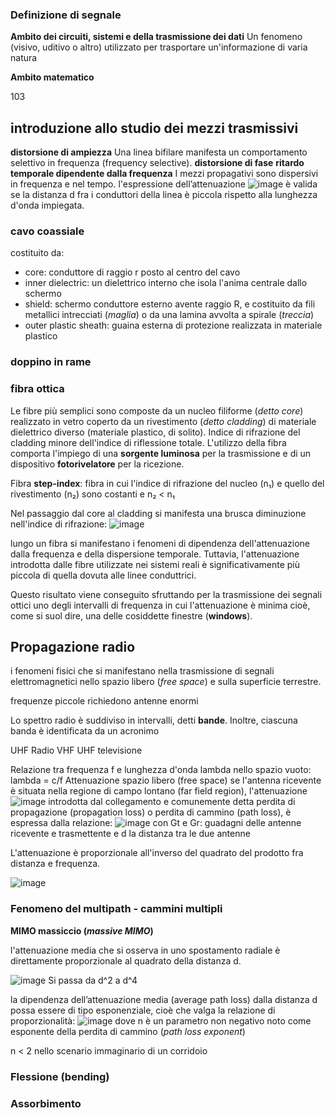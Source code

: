 ### Definizione di segnale

**Ambito dei circuiti, sistemi e della trasmissione dei dati**
Un fenomeno (visivo, uditivo o altro) utilizzato per trasportare un'informazione di varia natura

**Ambito matematico**






103
## introduzione allo studio dei mezzi trasmissivi
**distorsione di ampiezza**
Una linea bifilare manifesta un comportamento selettivo in frequenza (frequency selective).
**distorsione di fase**
**ritardo temporale dipendente dalla frequenza**
I mezzi propagativi sono dispersivi in frequenza e nel tempo.
l'espressione dell’attenuazione 
![image](https://github.com/user-attachments/assets/f4c2b491-f7ee-4082-9268-1841ee4a5d13)
è valida se la distanza d fra i conduttori della linea è piccola rispetto alla lunghezza d'onda impiegata.

### cavo coassiale
costituito da:
- core: conduttore di raggio r posto al centro del cavo
- inner dielectric: un dielettrico interno che isola l'anima centrale dallo schermo
- shield: schermo conduttore esterno avente raggio R, e costituito da fili metallici intrecciati (_maglia_) o da una lamina avvolta a spirale (_treccia_)
- outer plastic sheath: guaina esterna di protezione realizzata in materiale plastico

### doppino in rame
### fibra ottica
Le fibre più semplici sono composte da un nucleo filiforme (_detto core_) realizzato in vetro coperto da un rivestimento (_detto cladding_) di materiale dielettrico diverso (materiale plastico, di solito).
Indice di rifrazione del cladding minore dell'indice di riflessione totale.
L'utilizzo della fibra comporta l'impiego di una **sorgente luminosa** per la trasmissione e di un dispositivo **fotorivelatore** per la ricezione. 

Fibra **step-index**: fibra in cui l'indice di rifrazione del nucleo (n₁) e quello del rivestimento (n₂) sono costanti e n₂ < n₁

Nel passaggio dal core al cladding si manifesta una brusca diminuzione nell'indice di rifrazione:
![image](https://github.com/user-attachments/assets/0a8a5cc9-22be-4e41-95c2-832fcaa0a79a)

lungo un fibra si manifestano i fenomeni di dipendenza dell'attenuazione dalla frequenza e della dispersione temporale. Tuttavia, l'attenuazione introdotta dalle fibre utilizzate nei sistemi reali è significativamente più piccola di quella dovuta alle linee conduttrici.

Questo risultato viene conseguito sfruttando per la trasmissione dei segnali ottici uno degli intervalli di frequenza in cui l'attenuazione è minima cioè, come si suol dire, una delle cosiddette finestre (**windows**).

## Propagazione radio
i fenomeni fisici che si manifestano nella trasmissione di segnali elettromagnetici 
nello spazio libero (_free space_) e sulla superficie terrestre.

frequenze piccole richiedono antenne enormi

Lo spettro radio è suddiviso in intervalli, detti **bande**. Inoltre, ciascuna banda è identificata da un acronimo

UHF Radio 
VHF UHF televisione

Relazione tra frequenza f e lunghezza d'onda lambda nello spazio vuoto: lambda = c/f
Attenuazione spazio libero (free space)
se l'antenna ricevente è situata nella regione di campo lontano (far field region), l'attenuazione
![image](https://github.com/user-attachments/assets/ec2e8ed7-1b86-4fa1-bbff-1d71fc0bbdf6)
introdotta dal collegamento e comunemente detta perdita di propagazione (propagation loss) o perdita di cammino (path loss), è espressa dalla relazione:
![image](https://github.com/user-attachments/assets/ddd36946-b928-4867-9b3f-dccbdf76c530)
con Gt e Gr: guadagni delle antenne ricevente e trasmettente e d la distanza tra le due antenne

L'attenuazione è proporzionale all'inverso del quadrato del prodotto fra distanza e frequenza.

![image](https://github.com/user-attachments/assets/27eb76b8-c940-4b23-97fb-cffd5bdfc46a)

### Fenomeno del multipath - cammini multipli

**MIMO massiccio (_massive MIMO_)**

l'attenuazione media che si osserva in uno spostamento radiale è direttamente proporzionale al quadrato della distanza d.

![image](https://github.com/user-attachments/assets/a3ae8b86-af0f-49a5-837c-01cb57164f52)
Si passa da d^2 a d^4

la dipendenza dell’attenuazione media (average path loss) dalla distanza d possa essere di tipo esponenziale, cioè che valga la relazione di proporzionalità:
![image](https://github.com/user-attachments/assets/4ff739ef-0378-4c50-8968-1f7cadcf711f)
dove n è un parametro non negativo noto come esponente della perdita di cammino (_path loss exponent_)

n < 2 nello scenario immaginario di un corridoio

### Flessione (bending)

### Assorbimento






